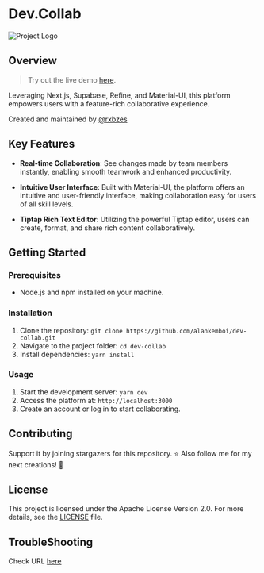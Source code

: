 # Dev.Collab

![Project Logo](https://dev-to-uploads.s3.amazonaws.com/uploads/articles/28hutsw3mn4o0jnhy5te.png)

## Overview

> Try out the live demo [here](https://collab.kemboi.app).
>

 Leveraging Next.js, Supabase, Refine, and Material-UI, this platform empowers users with a feature-rich collaborative experience.

Created and maintained by [@rxbzes](https://twitter.com/rxbzes)

## Key Features

- **Real-time Collaboration**: See changes made by team members instantly, enabling smooth teamwork and enhanced productivity.

- **Intuitive User Interface**: Built with Material-UI, the platform offers an intuitive and user-friendly interface, making collaboration easy for users of all skill levels.

- **Tiptap Rich Text Editor**: Utilizing the powerful Tiptap editor, users can create, format, and share rich content collaboratively.

## Getting Started

### Prerequisites

- Node.js and npm installed on your machine.

### Installation

1. Clone the repository: `git clone https://github.com/alankemboi/dev-collab.git`
2. Navigate to the project folder: `cd dev-collab`
3. Install dependencies: `yarn install`

### Usage

1. Start the development server: `yarn dev`
2. Access the platform at: `http://localhost:3000`
3. Create an account or log in to start collaborating.

## Contributing

Support it by joining stargazers for this repository. ⭐
Also follow me for my next creations! 🤩

## License

This project is licensed under the Apache License Version 2.0. For more details, see the [LICENSE](LICENSE) file.

## TroubleShooting
Check URL [here](https://collab.kemboi.app/document/4kQaCrt6PcRUK_QcAzT3TIMtfLeAUiLC/edit) 